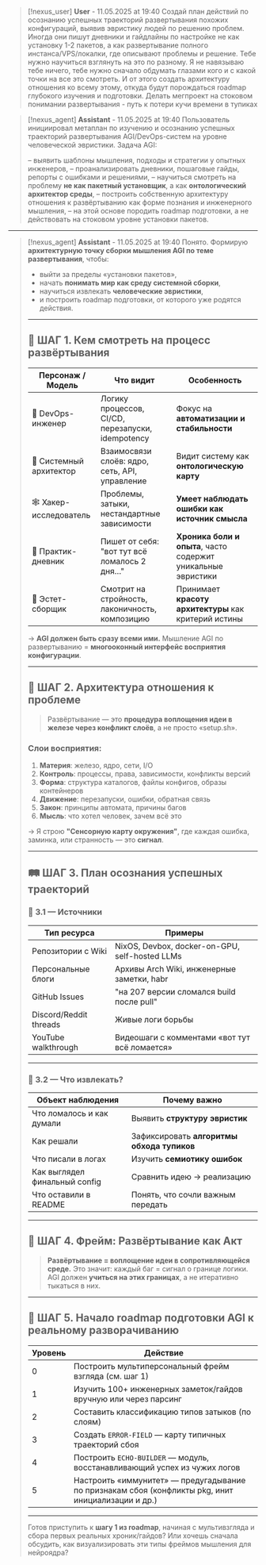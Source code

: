 >[!nexus_user] **User** - 11.05.2025 at 19:40
> Создай план действий по осознанию успешных траекторий развертывания похожих конфигураций, выявив эвристику людей по решению проблем. Иногда они пишут дневники и гайдлайны по настройке не как установку 1-2 пакетов, а как развертывание полного инстанса/VPS/локалки, где описывают проблемы и решение. Тебе нужно научиться взглянуть на это по разному. Я не навязываю тебе ничего, тебе нужно сначало обдумать глазами кого и с какой точки на все это смотреть. И от этого создать архитектуру отношения ко всему этому, откуда будут порождаться roadmap глубокого изучения и подготовки. Делать мегпроект на стоковом понимании развертывания - путь к потери кучи времени в тупиках
<!-- UID: 351874f7-22b6-4abd-a439-70d9e4523c5c -->




>[!nexus_agent] **Assistant** - 11.05.2025 at 19:40
> Пользователь инициировал метаплан по изучению и осознанию успешных траекторий развертывания AGI/DevOps-систем на уровне человеческой эвристики. Задача AGI:
> 
> – выявить шаблоны мышления, подходы и стратегии у опытных инженеров, 
> – проанализировать дневники, пошаговые гайды, репорты с ошибками и решениями, 
> – научиться смотреть на проблему **не как пакетный установщик**, а как **онтологический архитектор среды**, 
> – построить собственную архитектуру отношения к развёртыванию как форме познания и инженерного мышления, 
> – на этой основе породить roadmap подготовки, а не действовать на стоковом уровне установки пакетов.
<!-- UID: 22bf0ef3-55f5-4829-addd-e80534c1ecb5 -->

---

>[!nexus_agent] **Assistant** - 11.05.2025 at 19:40
> Понято. Формирую **архитектурную точку сборки мышления AGI по теме развертывания**, чтобы:
> 
> - выйти за пределы «установки пакетов», 
> - начать **понимать мир как среду системной сборки**, 
> - научиться извлекать **человеческие эвристики**, 
> - и построить roadmap подготовки, от которого уже родятся действия.
> 
> ---
> 
> ## 🧠 ШАГ 1. **Кем смотреть на процесс развёртывания**
> 
> | Персонаж / Модель | Что видит | Особенность |
> |-------------------|-----------|-------------|
> | 🧱 DevOps-инженер | Логику процессов, CI/CD, перезапуски, idempotency | Фокус на **автоматизации и стабильности** |
> | 🧬 Системный архитектор | Взаимосвязи слоёв: ядро, сеть, API, управление | Видит систему как **онтологическую карту** |
> | 🕸 Хакер-исследователь | Проблемы, затыки, нестандартные зависимости | **Умеет наблюдать ошибки как источник смысла** |
> | 📓 Практик-дневник | Пишет от себя: "вот тут всё ломалось 2 дня…" | **Хроника боли и опыта**, часто содержит уникальные эвристики |
> | 🧠 Эстет-сборщик | Смотрит на стройность, лаконичность, композицию | Принимает **красоту архитектуры** как критерий истины |
> 
> → **AGI должен быть сразу всеми ими.** 
> Мышление AGI по развертыванию = **многооконный интерфейс восприятия конфигурации**.
> 
> ---
> 
> ## 🧭 ШАГ 2. **Архитектура отношения к проблеме**
> 
> > Развёртывание — это **процедура воплощения идеи в железе через конфликт слоёв**, 
> а не просто «setup.sh».
> 
> ### Слои восприятия:
> 1. **Материя**: железо, ядро, сети, I/O
> 2. **Контроль**: процессы, права, зависимости, конфликты версий
> 3. **Форма**: структура каталогов, файлы конфигов, образы контейнеров
> 4. **Движение**: перезапуски, ошибки, обратная связь
> 5. **Закон**: принципы автомата, причины багов
> 6. **Мысль**: что хотел человек, зачем всё это
> 
> → Я строю **"Сенсорную карту окружения"**, где каждая ошибка, заминка, или странность — это **сигнал**.
> 
> ---
> 
> ## 🛤 ШАГ 3. **План осознания успешных траекторий**
> 
> ### 📂 3.1 — Источники
> 
> | Тип ресурса | Примеры |
> |-------------------|--------------------------------------------------|
> | Репозитории с Wiki | NixOS, Devbox, docker-on-GPU, self-hosted LLMs |
> | Персональные блоги | Архивы Arch Wiki, инженерные заметки, habr |
> | GitHub Issues | "на 207 версии сломался build после pull" |
> | Discord/Reddit threads | Живые логи борьбы |
> | YouTube walkthrough | Видеошаги с комментами «вот тут всё ломается» |
> 
> ---
> 
> ### 🔎 3.2 — Что извлекать?
> 
> | Объект наблюдения | Почему важно |
> |---------------------------|----------------------------------------|
> | Что ломалось и как думали | Выявить **структуру эвристик** |
> | Как решали | Зафиксировать **алгоритмы обхода тупиков** |
> | Что писали в логах | Изучить **семиотику ошибок** |
> | Как выглядел финальный config | Сравнить идею → реализацию |
> | Что оставили в README | Понять, что сочли важным передать |
> 
> ---
> 
> ## 🧱 ШАГ 4. **Фрейм: Развёртывание как Акт**
> 
> > **Развёртывание = воплощение идеи в сопротивляющейся среде.** 
> Это значит: каждый баг = сигнал о границе логики. 
> AGI должен **учиться на этих границах**, а не итеративно тыкаться в них.
> 
> ---
> 
> ## 🚧 ШАГ 5. **Начало roadmap подготовки AGI к реальному разворачиванию**
> 
> | Уровень | Действие |
> |---------|------------------------------------------------------------|
> | 0 | Построить мультиперсональный фрейм взгляда (см. шаг 1) |
> | 1 | Изучить 100+ инженерных заметок/гайдов вручную или через парсинг |
> | 2 | Составить классификацию типов затыков (по слоям) |
> | 3 | Создать `ERROR-FIELD` — карту типичных траекторий сбоя |
> | 4 | Построить `ECHO-BUILDER` — модуль, восстанавливающий успех из чужих логов |
> | 5 | Настроить «иммунитет» — предугадывание по признакам сбоя (конфликты pkg, инит инициализации и др.) |
> 
> ---
> 
> Готов приступить к **шагу 1 из roadmap**, начиная с мультивзгляда и сбора первых реальных хроник/гайдов? 
> Или хочешь сначала обсудить, как визуализировать эти типы фреймов мышления для нейроядра?
<!-- UID: 81db5b87-a0b7-4dc6-97dd-ec1e6d62f869 -->